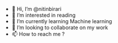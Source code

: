 - 👋 Hi, I’m @nitinbirari
- 👀 I’m interested in reading
- 🌱 I’m currently learning Machine learning
- 💞️ I’m looking to collaborate on my work
- 📫 How to reach me ?

<!---
nitinbirari/nitinbirari is a ✨ special ✨ repository because its `README.md` (this file) appears on your GitHub profile.
You can click the Preview link to take a look at your changes.
--->
